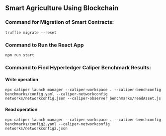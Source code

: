 ## Smart Agriculture Using Blockchain

### Command for Migration of Smart Contracts:

```
truffle migrate --reset
```

### Command to Run the React App

```
npm run start
```

### Command to Find Hyperledger Caliper Benchmark Results:

#### Write operation

```
npx caliper launch manager --caliper-workspace . --caliper-benchconfig benchmarks/config.yaml --caliper-networkconfig networks/networkconfig.json --caliper-observer benchmarks/readAsset.js
```

#### Read operation

```
npx caliper launch manager --caliper-workspace . --caliper-benchconfig benchmarks/config2.yaml --caliper-networkconfig networks/networkconfig2.json
```
